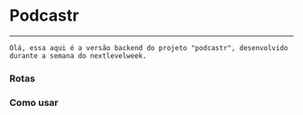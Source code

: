 # Podcastr

--- 

    Olá, essa aqui é a versão backend do projeto "podcastr", desenvolvido durante a semana do nextlevelweek.
    
    
    
 <h3>Rotas</h3>
 
 <h3>Como usar</h3>
